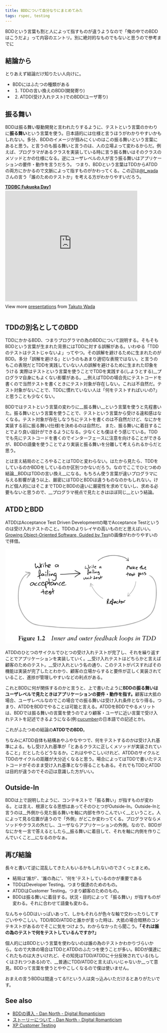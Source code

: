 ```yaml
---
title: BDDについて自分なりにまとめてみた
tags: rspec, testing
---
```

BDDという言葉も割と人によって指すものが違うようなので「俺の中でのBDDはこうだよ」って内容のエントリ。別に絶対的なものでもないと思うので参考までに

## 結論から

とりあえず結論だけ知りたい人向けに。

* BDDにはふたつの種類がある
* 1. TDDの言い換えのBDD(開発寄り)
* 2. ATDD(受け入れテスト)でのBDD(ユーザ寄り)

## 振る舞い

BDDは振る舞い駆動開発と言われたりするように、テストという言葉のかわりに<strong>振る舞い</strong>という言葉を使う。日本語的には仕様と言うほうがわかりやすいかもしれない。多分、BDDのイメージが掴みにくいのはこの振る舞いという言葉にあると思う。と言うのも振る舞いと言うのは、人の立場よって変わるからだ。例えば、プログラマがあるクラスを実装している時に言う振る舞いはそのクラスのメソッドとかの仕様になる。逆にユーザレベルの人が言う振る舞いはアプリケーションの要件・動作を言うだろう。 つまり、BDDという言葉はTDDからATDDの両方にかかるので文脈によって指すものがかわってくる。この辺は<a href="http://twitter.com/#!/t_wada">@t_wada</a>さんの言う「誰のためのテストか」を考える方がわかりやすいだろう。

<div style="width:425px" id="__ss_7353562"> <strong style="display:block;margin:12px 0 4px"><a href="http://www.slideshare.net/t_wada/tddbc-fukuoka-day1" title="TDDBC Fukuoka Day1" target="_blank">TDDBC Fukuoka Day1</a></strong> <iframe src="http://www.slideshare.net/slideshow/embed_code/7353562?startSlide=24" width="425" height="355" frameborder="0" marginwidth="0" marginheight="0" scrolling="no"></iframe> <div style="padding:5px 0 12px"> View more <a href="http://www.slideshare.net/" target="_blank">presentations</a> from <a href="http://www.slideshare.net/t_wada" target="_blank">Takuto Wada</a> </div> </div>

## TDDの別名としてのBDD

TDDにかかるBDD、つまりプログラマの為のBDDについて説明する。そもそもBDDという言葉が生まれた背景にはTDDに対する誤解がある。いわゆる「TDDのテストはテストじゃないよ」ってやつ。その誤解を避けるために生まれたのがBDD。多分「誤解を避ける」というのもあまり適切な表現ではない。と言うのもこの表現だとTDDを実践していない人の誤解を避けるために生まれた印象をうける 実際はテストという言葉を使うことでTDDを実践する(しようとする)__プログラマ自身にもよくない影響がある。__例えばTDDの場合先にテストコードを書くので当然テストを書くときにテスト対象が存在しない。これは不自然だ。テスト対象がないことで、TDDに慣れていない人は「何をテストすればいいの?」と思うことも少なくない。

BDDではテストという言葉の変わりに__振る舞い__という言葉を使うと先程書いた。振る舞いという言葉を使うことで、テストという言葉から受ける違和感はなくなる。テスト対象が存在しなうちにテストを書くのは不自然だけど、なにかを実装する前に振る舞い(仕様)を決めるのは自然だ。 また、振る舞いに着目することでより良い設計ができるようになる。少なくとも僕はそう感じている。TDDでも先にテストコードを書くのでインターフェースに注意を向けることができるが、BDDの語彙を使うことでより実装と振る舞いを分離して考えられるからだと思う。

とは言え結局のところやることはTDDと変わらない。はたから見たら、TDDをしているのかBDDをしているのか区別つかないだろう。なのでここでひとつめの結論__BDDはTDDの言い換え__になる。もちろん使う言葉が違いプログラマに与える影響が違う以上、厳密にはTDDとBDDは違うものなのかもしれない。けれど個人的にはそこまでTDDとBDDの違いに厳密性を求めてないし、求める必要もないと思うので、__プログラマ視点で見たときはほぼ同じ__という結論。

## ATDDとBDD

ATDDはAcceptance Test Driven Developmentの略でAcceptance Testというのは受け入れテストのこと。TDDのよりレイヤの高いものだと思えばいい。<a href="http://t.co/MKI3PST">Growing Object-Oriented Software, Guided by Tes</a>tの画像がわかりやすいので拝借。

<img src="/images/2011-07-02-growing-circle.png">

ATDDのひとつのサイクルでひとつの受け入れテストが完了し、それを繰り返すことでアプリケーションを実装していく。__受け入れテストはどちらかと言えば顧客のためのテスト。__受け入れという名の通り、このテストがパスすればその機能は実装が完了したとわかり、顧客の立場からすると要件が正しく実装されていること、進捗が管理しやすいなどの利点がある。

これとBDDに何が関係するのかと言うと、上で書いたように<strong>BDDの振る舞いはユーザレベルで見たときはアプリケーションの要件・動作を指す。</strong>顧客は大抵の場合、ユーザレベルなのでこの場合での振る舞いは受け入れ条件となり得る。つまり、ATDDをBDDでやることは可能と言える。ATDDをBDDでやるメリットは、BDDでは振る舞いの言葉を使うのでより顧客・ユーザに近い言葉で受け入れテストを記述できるようになる(例:<a href="http://cukes.info/">cucumber</a>の日本語での記述とか)。

これがふたつめの結論の<strong>ATDDでのBDD</strong>。

ちなみにATDD自体も結構あやふやなやつで、何をテストするのかは受け入れ基準による。もし受け入れ基準が「とあるクラスに正しくメソッドが実装されていること」だとしたらどうなるか。これはややこしいけれど、ATDDのサイクルとTDDのサイクルの距離が大分近くなると思う。場合によってはTDDで書いたテストコードがそのまま受け入れ基準となり得ることもある。それでもTDDとATDDは目的が違うのでその辺は意識した方がいい。

## Outside-In

BDDは上で説明したように、コンテキストで「振る舞い」が指すものが変わる。とは言え、根源となる思想はあってそのひとつがOutside-In。Outside-Inと言うのは__外側から見た振る舞いを軸に内部を作りこんでいく__ということ。人によって見る位置が違うので「外側」がどこか変わってくる。プログラマならメソッドやクラスの外だし、ユーザならアプリケーションの外側。なので、BDDがなにかを一言で答えるとしたら__振る舞いに着目して、それを軸に内側を作りこんでいくこと__になるのかなぁ。

## 再び結論

長々と書いて逆に混乱してきた人もいるかもしれないのでさくっとまとめ。

* 結局は'誰が'、'誰の為に'、'何を'テストしているのかが重要である
* TDDはDeveloper Testing。つまり僕達のためのもの。
* ATDDはCustomer Testing。つまり顧客のためのもの。
* BDDは振る舞いに着目する。状況・目的によって「振る舞い」が指すものが変わる。それに合わせて語彙も変わる。

なんちゃらDDはいっぱいあって、しかもそれらが色々な軸で交わったりしてすごいややこしい。TDD/BDD/ATDDと誰かが言った時は、大抵の場合暗黙のコンテキストがあるのでそこに気をつけよう。わからなかったら聞こう。__「それは誰の為のテストで何をテストしているんですか?」__

個人的にはBDDという言葉を使わないのは誰の為のテストかわかりづらいから。なので大体の場合はTDDとATDDのふたつを使うことが多い。BDDが僕達にくれたものは大きいけれど、その知見はTDD/ATDDに十分反映されている(もしくはされつつある)ので、__普通にTDD/ATDDと言えばいいじゃないか__って意見。BDDって言葉を使うとややこしくなるので僕は使いません。

おまえの言うBDDは間違ってる!!という人は突っ込みいただけるとありがたいです。

## See also
* <a href="http://d.hatena.ne.jp/digitalsoul/20090819/1250686015">BDDの導入 - Dan North - Digital Romanticism</a>
* <a href="http://d.hatena.ne.jp/digitalsoul/20090928/1254147487">ストーリーについて - Dan North - Digital Romanticism</a>
* <a href="http://www.slideshare.net/haru01/xpcustomertesting">XP Customer Testing</a>
